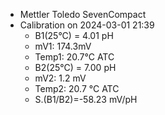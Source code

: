 - Mettler Toledo SevenCompact
- Calibration on 2024-03-01 21:39
	- B1(25°C) = 4.01 pH
	- mV1: 174.3mV
	- Temp1: 20.7°C ATC
	- B2(25°C) = 7.00 pH
	- mV2: 1.2 mV
	- Temp2: 20.7 °C ATC
	- S.(B1/B2)=-58.23 mV/pH